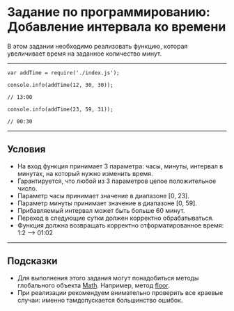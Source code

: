 # Задание по программированию: Добавление интервала ко времени

В этом задании необходимо реализовать функцию, которая увеличивает время на заданное количество минут.

---

    var addTime = require('./index.js');

    console.info(addTime(12, 30, 30));

    // 13:00

    console.info(addTime(23, 59, 31));

    // 00:30
  
---
## Условия
- На вход функция принимает 3 параметра: часы, минуты, интервал в минутах, на который нужно изменить время.
- Гарантируется, что любой из 3 параметров целое положительное число.
- Параметр часы принимает значение в диапазоне [0, 23].
- Параметр минуты принимает значение в диапазоне [0, 59].
- Прибавляемый интервал может быть больше 60 минут.
- Переход в следующие сутки должен корректно обрабатываться.
- Функция должна возвращать корректно отформатированное время: 1:2 –> 01:02

---

## Подсказки
- Для выполнения этого задания могут понадобиться методы глобального объекта [Math](https://developer.mozilla.org/ru/docs/Web/JavaScript/Reference/Global_Objects/Math). Например, метод [floor](https://developer.mozilla.org/ru/docs/Web/JavaScript/Reference/Global_Objects/Math/floor).
- При реализации рекомендуем внимательно проверить все краевые случаи: именно тамдопускается большинство ошибок.